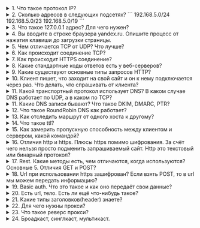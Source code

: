 <details>
<summary>
1. Что такое протокол IP?
</summary>
IP (Internet Protocol) - протокол сетевого уровня стека TCP/IP.

Основной задачей протокола является доставка датаграмм между хостами сетей TCP/IP через произвольное число промежуточных узлов (маршрутизаторов).

Функции, реализуемые IP:
- Основа передачи данных.
- Адресация.
- Маршрутизация.
- Фрагментация датаграмм.
Протокол IP не гарантирует надежной доставки пакета: пакеты могут прийти в неправильном порядке, пакет может быть утерян, пакет может продублироваться или оказаться поврежденным. За надежность доставки пакетов отвечают протоколы транспортного уровня.

На данный момент наиболее распространена четвертая версия протокола (IPv4), однако ведутся активные работы по внедрению более совершенного IPv6.
</details>
<details>
<summary>
2. Сколько адресов в следующих подсетях?
```
192.168.5.0/24
192.168.5.0/23
192.168.5.0/19
```
</summary>
192.168.5.0/24 - 254 хостов (+1 адрес сети, +1 broadcast)
192.168.5.0/23 - 510 хостов (+1 адрес сети, +1 broadcast)
192.168.5.0/19 - 8190 хостов (+1 адрес сети, +1 broadcast)
</details>
<details>
<summary>
3. Что такое 127.0.0.1 адрес? Для чего нужен?
</summary>
127.0.0.1 адрес или localhost доменное имя, а также зарезервированная сеть 127.0.0.1/8 частных IP адресов предназначены для тестирования программы на той же физической машине, где она запускается.

Использование адреса 127.0.0.1 позволяет устанавливать соединение и передавать информацию для программ-серверов, работающих на том же компьютере, что и программа-клиент, независимо от конфигурации аппаратных сетевых средств компьютера (не требуется сетевая карта, модем, и прочее коммуникационное оборудование, интерфейс реализуется при помощи драйвера псевдоустройства в ядре операционной системы)

Так же адрес 127.0.0.1 устанавливается для запрета доступа к сервису из внешней сети. Например: 
```
docker run -d -p 127.0.0.1:3306:3306 mysql
```
</details>
<details>
<summary>
4. Вы вводите в строке браузера yandex.ru. Опишите процесс от нажатия клавиши до загрузки страницы.
</summary>

Любой URL содержит следующую структуру `протокол/хост/путь`, например `https://yandex.ru/pogoda/samara`. Также URL может содержать данные для отображения страницы.

1. При вводе URL браузер смотрит на протокол запроса. Если протокол в URL не указан, то браузер смотрит на список HSTS (HTTP Strict Transport Security - механизм, принудительно активирующий защищенное соединение через протокол HTTPS), если хост есть в данном списке, то браузер отправит запрос по протоколу HTTPS, если нет, то по HTTP.

2. Для того, чтобы установить соединение с сервером, необходим его IP адрес. Так как мы используем домен, то необходимо установить соответствие домена и IP адреса сервера, где размещается ресурс. При запросе мы обращаемся к DNS. Cначала проверяется кеш DNS. Приоритет опроса DNS кеша следующий:
 - Кеш браузера,
 - Проверяется hosts файл ,
 - Кеш ОС,
 - Кеш роутера,
 - Кеш интернет-провайдера
Если данных о данном запрашиваеомом хосте в кеше нет, то:
 - DNS интернет провайдера отправляет запрос к контевому серверу DNS (.),
 - Если корневой сервер не знает запрашиваемого домена, то он отправляет запрос серверу ответственному за зону (.ru), в которому привязан домен,
 - Если DNS сервер зоны не знает запрашиваемого домена, то запрос отправляется к NS серверу домена.
IP адрес хоста, при его наличии у DNS сервера, возвращается обратно по цепочке

3. После того, как IP адрес хоста получили, необходимо сформировать на прикладном уровне запрос к серверу. К запросу добавляются следующие заголовки:
 - Прикладной уровень: протокол запроса (HTTP/S, FTP и т.д),
 - Транспортный (TCP/UDP): порт, по которому обращаемся к серверу.
 - Сетевой уровень: IP адрес пакета
 - Канальный уровень: определяет есть ли такой адрес в сети. Если нет, то пакет передаётся шлюзу. Устройство шлюза проверяет свою таблицу маршрутизации и направляет пакет в нужном направлении.

4. Далее выполняется следующий алгоритм действий установления соединения:
 - После того, как запрос достиг сервера, клиент отправляет клиенту запрос (client hello) и свою версию протокола TLS на защищенное соединение. 
 - Сервер отвечает клиенту (server hello) с информацией о выбранной версии TLS, методом шифрования, методом компресии и публичный сертификат сервера, подписанный центром сертификации. Сертификат содержит публичный ключ, который будет использован клиентом для шифрования данных. 
 - Клиент подтверждает сертификат сервера с помощью своего списка центров сертификации. Если сертификат подписан центром из списка, то серверу можно доверять.
 - Клиент шифрует данные публичным ключем и отправляет серверу зашифрованное сообщение.
 - Сервер расшифровывает сообщение с помощью своего приватного ключа и генерирует симметричный мастер-ключ и отправляет его клиенту.
 - Клиент отправляет серверу сообщение о финише, шифруя хэш передачи с помощью симметричного ключа.
 - Сервер генерирует собственный хеш, а затем расшифровывает полученный от клиента хэш, чтобы проверить совпадает ли хэш клиента с хэшом сервера. Если совпадение обнаружено, то сервер отправляет клиенту сообщение о финише. 

После этого защищенное соединение с сервером установлено.

5. Далее необходимо сформировать запрос серверу:
 - Клиент формирует запрос HTTP, в котором участвует метод (например GET), URL и версию протокола. Например `GET /pogoda/samara HTTP/2`.
 - Следующий заголовок клиента HOST, в котором указывается к какому хосту необходимо обратиться. Например `HOST: yandex.ru`. По заголовку HOST сервер может определить к какому сайту на сервере необходимо обратиться.
 - Запрос может также содержать и другие заголовки. Необходимо только, чтобы сервер смог понять эти заголовки.
</details>
<details>
<summary>
5. Чем отличается TCP от UDP? Что лучше?
</summary>
TCP – транспортный протокол передачи данных в сетях TCP/IP, предназначен для управления передачей данных интернета. Пакеты в TCP называются сегментами.
Ориентирован на соединение, используется для передачи данных (электронная почта, файлы, сообщения). При определении потери пакетов будет выполнен перезапрос потерянных пакетов.

UDP – транспортный протокол, передающий сообщения-датаграммы без необходимости установки соединения в IP-сети. Не ориентирован на установление соединения, используется в потоковой передаче данных (IPTV, VoIP). При потере пакетов перезапроса потерянных пакетов не происходит.

Нельзя сказать, что TCP лучше UDP, т.к. данные транспортные протоколы используются для различных типов передачи трафика.
</details>
<details>
<summary>
6. Как происходит соединение TCP?
</summary>

1. Клиент, который намеревается установить соединение, посылает серверу сегмент с номером последовательности и флагом SYN.
Дальнейший алгоритм:
Сервер получает сегмент, запоминает номер последовательности и пытается создать сокет (буферы и управляющие структуры памяти) для обслуживания нового клиента;
В случае успеха сервер посылает клиенту сегмент с номером последовательности и флагами SYN и ACK, и переходит в состояние SYN-RECEIVED;
В случае неудачи сервер посылает клиенту сегмент с флагом RST.
2. Если клиент получает сегмент с флагом SYN, то он запоминает номер последовательности и посылает сегмент с флагом ACK.
Дальнейший алгоритм:
Если он одновременно получает и флаг ACK (что обычно и происходит), то он переходит в состояние ESTABLISHED;
Если клиент получает сегмент с флагом RST, то он прекращает попытки соединиться;
Если клиент не получает ответа в течение 10 секунд, то он повторяет процесс соединения заново.

3. Если сервер в состоянии SYN-RECEIVED получает сегмент с флагом ACK, то он переходит в состояние ESTABLISHED.
В противном случае после тайм-аута он закрывает сокет и переходит в состояние CLOSED.
Процесс называется «трёхэтапным рукопожатием» (англ. three way handshake), так как несмотря на то что возможен процесс установления соединения с использованием четырёх сегментов (SYN в сторону сервера, ACK в сторону клиента, SYN в сторону клиента, ACK в сторону сервера), на практике для экономии времени используется три сегмента.
</details>
<details>
<summary>
7. Как происходит HTTPS соединение?
</summary>
Когда вы вводите адрес сайта в браузере, он спрашивает у сервера, установлен ли для сайта сертификат. В ответ сервер отправляет общую информацию об SSL-сертификате и публичный ключ, то есть сам сертификат. Браузер сверяет информацию со списком авторизованных центров сертификации. Если всё в порядке, браузер генерирует сеансовый ключ, зашифровывает его публичным ключом и отправляет на сервер. Сервер расшифровывает сообщение и сохраняет сеансовый ключ. После этого между браузером и сайтом устанавливается безопасное соединение через протокол HTTPS.

![https-process](imgs/https.png)
</details>
<details>
<summary>
8. Какие стандартные коды ответов есть у веб-серверов?
</summary>
 - 1XX — информационные коды. Они отвечают за процесс передачи данных. Это временные коды, они информируют о том, что запрос принят и обработка будет продолжаться.
 - 2XX — успешная обработка. Запрос был получен и успешно обработан сервером.
 - 3XX — перенаправление (редирект). Эти ответы сервера гласят, что нужно предпринять дальнейшие действия для выполнения запроса. Например, сделать запрос по другому адресу.
 - 4XX — ошибка пользователя. Это значит, что запрос не может быть выполнен по его вине.
 - 5XX — ошибка сервера. Эти коды возникают из-за ошибок на стороне сервера. В данном случае пользователь всё сделал правильно, но сервер не может выполнить запрос. Для кодов этого класса сервер обязательно показывает сообщение, что не может обработать запрос и по какой причине.
</details>
<details>
<summary>
9. Какие существуют основные типы запросов HTTP?
</summary>
Два наиболее часто используемых видов HTTP запросов это: GET и POST.

GET - запрашивает данные с определенного ресурса (сайта).
POST - отправляет данные на сервер для последующей их обработки.

Особенности GET запроса:
 - Может быть закэширован
 - Остается в истории браузера
 - Может быть закладкой в браузере
 - Не должен использоваться при работе с крайне важными данными
 - Имеет ограниченную длину
 - Должен применяться только для получения данных

Особенности POST запроса:
 - Не кэшируется
 - Не может быть закладкой в браузере
 - Не остаётся в истории браузера
 - Нет ограничений по длине запроса

| Заголовок | Описание |
|-----------|---------------------------------------------------------------------------------------------|
| HEAD | Тоже самое что GET, однако возвращает только HTTP заголовки и не возвращает тело документа. |
| DELETE | Удаляет определенный ресурс. |
| PUT | Загружает представление определенного URI. |
| OPTIONS | Возвращает список видов запросов, поддерживаемых веб-сервером. |
| CONNECT | Создает прозрачный TCP/IP туннель для передачи запросов. |
</details>
<details>
<summary>
10. Клиент пишет, что заходит на свой сайт и он к нему подключается через раз. Что делать, что спрашивать от клиента? 
</summary>
Необходимо спросить у клиента какую ошибку он наблюдает при неудачном запросе сайта, в какое время. Если проблема периодическая, то возможно проблема на стороне провайдера клиента. Необходимо запросить у клиента анализ сети с помощью утилит `traceroute`, `mtr` с того узла, где он наблюдает проблему и до сайта
</details>
<details>
<summary>
11. Какой транспортный протокол использует DNS? В каком случае DNS работает по UDP, а в каком по TCP?
</summary>
Все реализации DNS серверов должны поддерживать использование обоих протоколов транспортного уровня (TCP и UDP). Большинство DNS-запросов будет обрабатываться с использованием протокола UDP, исключение составляют трансфер зоны (Query type AXFR) и ответы сервера, превышающие 512 байт на одно сообщение. На вопрос "зачем?" ответ простой -- чтобы не использовались для DDoS.
</details>
<details>
<summary>
11. Какие DNS записи бывают? Что такое DKIM, DMARC, PTR?
</summary>
Основные DNS записи:

| Тип | Расшифрока | Описание |
|-|-|-|
| A | Address | Адресная запись, соответствие между именем и IP-адресом. |
| AAAA | Address v6 | Аналог A записи для IPv6 адресов. |
| CNAME | Canonical Name | Каноническое имя для псевдонима (одноуровневая переадресация) |
| MX | Mail Exchanger | Адрес почтового шлюза для домена. Состоит из двух частей — приоритета (чем число больше, тем ниже приоритет), и адреса узла. |
| NS | Authoritative name server | Адрес узла, отвечающего за доменную зону. Критически важна для функционирования самой системы доменных имён. |
| PTR | Pointer | Соответствие адреса имени — обратное соответствие для A и AAAA. |
| SOA | Start of authority | Указание на авторитетность информации, используется для указания на новую зону. |
| TXT | Text string | Запись произвольных двоичных данных, до 255 байт в размере. |
| SPF | Sender Policy Framework | Указывает серверы, которые могут отправлять почту с данного домена. |

DomainKeys Identified Mail (DKIM) — метод E-mail аутентификации, разработанный для обнаружения подделывания сообщений, пересылаемых по email. Метод дает возможность получателю проверить, что письмо действительно было отправлено с заявленного домена. DKIM упрощает борьбу с поддельными адресами отправителей, которые часто используются в фишинговых письмах и в почтовом спаме.

Domain-based Message Authentication, Reporting and Conformance (идентификация сообщений, создание отчётов и определение соответствия по доменному имени) или DMARC — это техническая спецификация, созданная группой организаций, предназначенная для снижения количества спамовых и фишинговых электронных писем, основанная на идентификации почтовых доменов отправителя на основании правил и признаков, заданных на почтовом сервере получателя.

Информация о DKIM и DMARC устанавливается в TXT записи домена.
</details>
<details>
<summary>
12. Что такое RoundRobin DNS как работает?
</summary>
Round-robin - алгоритм распределения нагрузки распределенной вычислительной системы методом перебора и упорядочения её элементов по круговому циклу.

Round-robin DNS работает, отвечая на запросы не только одним IP-адресом, а списком из нескольких адресов серверов, предоставляющих идентичный сервис. Порядок, в котором возвращаются IP-адреса из списка, основан на алгоритме Round-robin. То есть на практике на доменное имя назначаются несколько IP адресов серверов, которые отвечают на запросы.
</details>
<details>
<summary>
13. Как отследить маршрут от одного хоста к другому?
</summary>
Traceroute
</details>
<details>
<summary>
14. Что такое ttl?
</summary>
Время жизни пакета данных в протоколе IP. Определяет максимальное количество хопов (hop - участок между маршрутизаторами), которые пакет может пройти. Наличие этого параметра не позволяет пакету бесконечно ходить по сети. Каждый маршрутизатор при маршрутизации должен уменьшать значение TTL на единицу, но некоторые шлюзы можно настроить, чтобы игнорировать это. Пакеты, не достигшие адресата, но время жизни которых стало равно нулю, уничтожаются, а отправителю посылается сообщение ICMP Time Exceeded.
</details>
<details>
<summary>
15. Как замерить пропускную способность между клиентом и сервером, какой командой?
</summary>
iperf3. Необходимо запускать и на сервере и на клиенте. 
На сервере:
firewall-cmd --permanent --add-port=5201/tcp открыли порт для tcp
firewall-cmd --permanent --add-port=5201/udp открыли порт для udp 
firewall-cmd --reload - применили настройку брендмауэра
iperf3 -s запустили сервер
Server listening on 5201 - сервер ждет запросы
На клиенте: 
iperf3 -c 192.168.*.* адрес сервера
Получили ответ: 
    192.168.*.* — адрес клиента
    192.168.*.* — адрес сервера
    ID — идентификатор запросов, нужен для ориентирования, если к серверу идет несколько обращений.
    Interval — промежуток времени в секундах, на протяжении которого выполнялась передача данных.
    Transfer — сколько было передано данных за интервал времени.
    Bandwidth — средняя скорость передачи данных за интервал времени.
    Retr — количество повторно отправленных TCP-сегментов.
    Cwnd — одновременно переданных данных.
</details>
<details>
<summary>
16. Отличия http и https. Плюсы https помимо шифрования. За счёт чего нельзя просто подменить запрашиваемый сайт. Http это текстовый или бинарный протокол?
</summary>
HTTP посылает данные через порт 80, а HTTPS использует порт 443.
HTTP работает на уровне приложений, а HTTPS — на транспортном уровне.
Для HTTP не нужны SSL-сертификаты; для HTTPS нужен SSL-сертификат, подписанный центром сертификации.
HTTP не требует проверки домена, тогда как HTTPS требует хотя бы проверки домена, а для некоторых сертификатов даже проверки юридического документа.
В HTTP нет шифрования, HTTPS шифрует данные перед отправкой. 
SSL\TLS сертификаты связывают доменные имена с определенным публичным ключом. Это предотвращает возможность того, что злоумышленник предоставит свой публичный ключ, выдавая себя за сервер, к которому обращается клиент.
НТТP старых версий - текстовый, начиная с HTTP2 - бинарный.
</details>
<details>
<summary>
17. Rest. Какие методы есть, чем отличаются, когда используются? Основные 5. Отличия GET и POST?
</summary>
GET - Запрос информации. Запроса передается в URL
POST - Изменение. Запрос передается в теле запроса.
HEAD - изменился ли ресурс после последней проверки?
PUT - загрузка на ресурс
DELETE - удаление ресурса
</details>
<details>
<summary>
18. Url при использовании https зашифрован? Если взять POST, то в url мы можем передать информацию?
</summary>
Нет, не зашифрован.
В post можно передать информацию.
</details>
<details>
<summary>
19. Basic auth. Что это такое и как оно передаёт свои данные?
</summary>
За работу механизма базовой авторизации (BA) на стороне сервера отвечает сам сервер. Когда пользователь впервые пытается получить защищённый документ, браузер (клиент) посылает на сервер самый обычный запрос. Ответ сервера - не 200 (без шифрования) а 401 с полем WWW-Authenticate, сообщающее браузеру детали: авторизация будет проходить по Basic-сценарию, далее передается тело документа куда вводится логин и пароль. Это снова обычный GET-запрос, но теперь сервер получил информацию о пароле и имени пользователя в строке Authorization. Секретная информация не защищена, а просто закодирована методом base64 (RFC 2045).
Если имя и пароль удовлетворят сервер, то пользователь получит требуемый документ. 
В целом, не самый безопасный способ авторизации.
</details>
<details>
<summary>
20. Есть url, тело. Есть ли ещё что-нибудь такое?
</summary>
Заголовок
</details>
<details>
<summary>
21. Какие типы заголовков(header) знаете?
</summary>
Адрес хоста, агент юзера, печеньки, реферальная ссылка, принимать какой тип информации html/xml/text/image
</details>
<details>
<summary>
22. Для чего нужны прокси?
</summary>
Промежуточный сервер (комплекс программ) в компьютерных сетях, выполняющий роль посредника между пользователем и целевым сервером (при этом о посредничестве могут как знать, так и не знать обе стороны), позволяющий клиентам как выполнять косвенные запросы (принимая и передавая их через прокси-сервер) к другим сетевым службам, так и получать ответы.
</details>
<details>
<summary>
23. Что такое реверс прокси?
</summary>
тип прокси-сервера, который ретранслирует запросы клиентов из внешней сети на один или несколько серверов, логически расположенных во внутренней сети. Для клиента это выглядит так, будто запрашиваемые ресурсы находятся непосредственно на прокси-сервере. В отличие от классического прокси, который перенаправляет запросы клиентов к любым серверам в Интернете и возвращает им результат, обратный прокси непосредственно взаимодействует лишь с ассоциированными с ним серверами и возвращает ответ только от них. Используют для: 
Может скрывать существование опрашиваемых им серверов и их характеристики.
Применение файрвола в обратном прокси-сервере может защитить от наиболее распространенных веб-атак, таких как DoS или DDoS.
Основной веб-сайт может не поддерживать подключение по SSL, однако это можно реализовать с помощью обратного прокси-сервера, который может быть оборудован аппаратным SSL-ускорителем.
Выполненяет функцию балансировщика нагрузки между несколькими серверами, подменяя URL таким образом, чтобы использовался оптимальный сервер.
Уменьшение нагрузки на основные сервера благодаря кэшированию статического и динамического контента.
Сжатие содержимого для уменьшения времени его загрузки.
Тестирование, например, A/B-тестирование, изменяя код страниц. Полученные данные можно использовать для последующей оптимизации.
</details>
<details>
<summary>
24.  Броадкаст, синглкаст, мультикаст.
</summary>
Broadcast — широковещательная рассылка — один отправитель, получатели — все устройства в широковещательном сегменте. (Пример: ARP-запрос). 
Синглкаст (Unicast) одноадресная рассылка — один отправитель, один получатель. (Пример: запрос HTTP-странички у WEB-сервера).
Multicast - многоадресная рассылка — один отправитель, много получателей. (Пример: IPTV).
</details>
